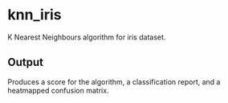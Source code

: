 # knn_iris
K Nearest Neighbours algorithm for iris dataset.

## Output
Produces a score for the algorithm, a classification report, and a heatmapped confusion matrix.
